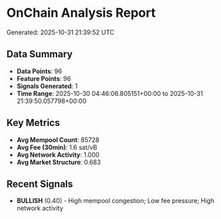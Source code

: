 # OnChain Analysis Report
Generated: 2025-10-31 21:39:52 UTC

## Data Summary
- **Data Points**: 96
- **Feature Points**: 96
- **Signals Generated**: 1
- **Time Range**: 2025-10-30 04:46:06.805151+00:00 to 2025-10-31 21:39:50.057798+00:00

## Key Metrics
- **Avg Mempool Count**: 85728
- **Avg Fee (30min)**: 1.6 sat/vB
- **Avg Network Activity**: 1.000
- **Avg Market Structure**: 0.683

## Recent Signals
- **BULLISH** (0.40) - High mempool congestion; Low fee pressure; High network activity
